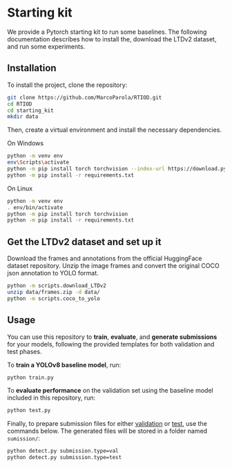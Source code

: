 # **Starting kit**

We provide a Pytorch starting kit to run some baselines. The following documentation describes how to install the, download the LTDv2 dataset, and run some experiments.

## Installation

To install the project, clone the repository:
```sh
git clone https://github.com/MarcoParola/RTIOD.git
cd RTIOD
cd starting_kit
mkdir data
```

Then, create a virtual environment and install the necessary dependencies.

On Windows
```sh
python -m venv env
env\Scripts\activate
python -m pip install torch torchvision --index-url https://download.pytorch.org/whl/cu128
python -m pip install -r requirements.txt
```

On Linux
```sh
python -m venv env
. env/bin/activate
python -m pip install torch torchvision
python -m pip install -r requirements.txt
```

## Get the LTDv2 dataset and set up it

Download the frames and annotations from the official HuggingFace dataset repository. Unzip the image frames and convert the original COCO json annotation to YOLO format.

```sh
python -m scripts.download_LTDv2
unzip data/frames.zip -d data/
python -m scripts.coco_to_yolo
```



## Usage


You can use this repository to **train**, **evaluate**, and **generate submissions** for your models, following the provided templates for both validation and test phases.

To **train a YOLOv8 baseline model**, run:
```sh
python train.py
```

To **evaluate performance** on the validation set using the baseline model included in this repository, run:
```sh
python test.py
```

Finally, to prepare submission files for either [validation](./submission_template_development.json) or [test](./submission_template_testing.json), use the commands below.
The generated files will be stored in a folder named `sumission/`:

```sh
python detect.py submission.type=val
python detect.py submission.type=test
```